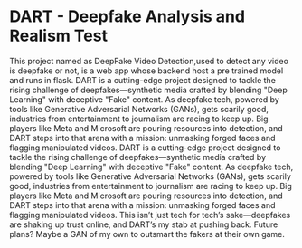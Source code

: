 # DART - Deepfake Analysis and Realism Test 

This project named as DeepFake Video Detection,used to detect any video is deepfake or not, is a web app whose backend host a pre trained model  and runs in flask. 
DART is a cutting-edge project designed to tackle the rising challenge of deepfakes—synthetic media crafted by blending "Deep Learning" with deceptive "Fake" content. As deepfake tech, powered by tools like Generative Adversarial Networks (GANs), gets scarily good, industries from entertainment to journalism are racing to keep up. Big players like Meta and Microsoft are pouring resources into detection, and DART steps into that arena with a mission: unmasking forged faces and flagging manipulated videos.
DART is a cutting-edge project designed to tackle the rising challenge of deepfakes—synthetic media crafted by blending "Deep Learning" with deceptive "Fake" content. As deepfake tech, powered by tools like Generative Adversarial Networks (GANs), gets scarily good, industries from entertainment to journalism are racing to keep up. Big players like Meta and Microsoft are pouring resources into detection, and DART steps into that arena with a mission: unmasking forged faces and flagging manipulated videos.
This isn’t just tech for tech’s sake—deepfakes are shaking up trust online, and DART’s my stab at pushing back. Future plans? Maybe a GAN of my own to outsmart the fakers at their own game.
